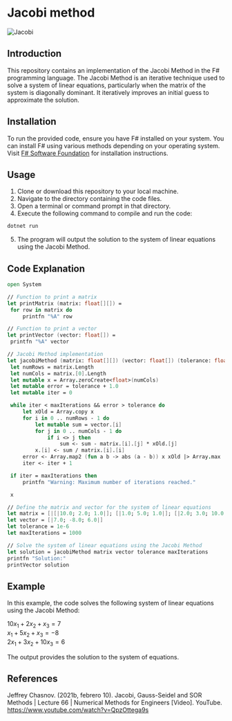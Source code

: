 # Jacobi method

![Jacobi](https://wikimedia.org/api/rest_v1/media/math/render/svg/11305905ed1640125a950a58c80f02956440f83c)

## Introduction
This repository contains an implementation of the Jacobi Method in the F# programming language. The Jacobi Method is an iterative technique used to solve a system of linear equations, particularly when the matrix of the system is diagonally dominant. It iteratively improves an initial guess to approximate the solution.

## Installation
To run the provided code, ensure you have F# installed on your system. You can install F# using various methods depending on your operating system. Visit [F# Software Foundation](https://fsharp.org/use/) for installation instructions.

## Usage
1. Clone or download this repository to your local machine.
2. Navigate to the directory containing the code files.
3. Open a terminal or command prompt in that directory.
4. Execute the following command to compile and run the code:

```bash
dotnet run
```

5. The program will output the solution to the system of linear equations using the Jacobi Method.

## Code Explanation
```fsharp
open System

// Function to print a matrix
let printMatrix (matrix: float[][]) =
 for row in matrix do
     printfn "%A" row

// Function to print a vector
let printVector (vector: float[]) =
 printfn "%A" vector

// Jacobi Method implementation
let jacobiMethod (matrix: float[][]) (vector: float[]) (tolerance: float) (maxIterations: int) =
 let numRows = matrix.Length
 let numCols = matrix.[0].Length
 let mutable x = Array.zeroCreate<float>(numCols)
 let mutable error = tolerance + 1.0
 let mutable iter = 0

 while iter < maxIterations && error > tolerance do
     let xOld = Array.copy x
     for i in 0 .. numRows - 1 do
         let mutable sum = vector.[i]
         for j in 0 .. numCols - 1 do
             if i <> j then
                 sum <- sum - matrix.[i].[j] * xOld.[j]
         x.[i] <- sum / matrix.[i].[i]
     error <- Array.map2 (fun a b -> abs (a - b)) x xOld |> Array.max
     iter <- iter + 1

 if iter = maxIterations then
     printfn "Warning: Maximum number of iterations reached."

 x

// Define the matrix and vector for the system of linear equations
let matrix = [|[|10.0; 2.0; 1.0|]; [|1.0; 5.0; 1.0|]; [|2.0; 3.0; 10.0|]|]
let vector = [|7.0; -8.0; 6.0|]
let tolerance = 1e-6
let maxIterations = 1000

// Solve the system of linear equations using the Jacobi Method
let solution = jacobiMethod matrix vector tolerance maxIterations
printfn "Solution:"
printVector solution
```

## Example

In this example, the code solves the following system of linear equations using the Jacobi Method:

$10x_1 + 2x_2 + x_3 = 7$ \
$x_1 + 5x_2 + x_3 = -8$ \
$2x_1 + 3x_2 + 10x_3 = 6$

The output provides the solution to the system of equations.

## References

Jeffrey Chasnov. (2021b, febrero 10). Jacobi, Gauss-Seidel and SOR Methods | Lecture 66 | Numerical Methods for Engineers [Video]. YouTube. https://www.youtube.com/watch?v=QpzOttega9s


